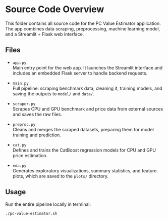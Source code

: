 # Source Code Overview

This folder contains all source code for the PC Value Estimator application. The app combines data scraping, preprocessing, machine learning model, and a Streamlit + Flask web interface.

## Files

- `app.py`  
  Main entry point for the web app. It launches the Streamlit interface and includes an embedded Flask server to handle backend requests.

- `main.py`  
  Full pipeline: scraping benchmark data, cleaning it, training models, and saving the outputs to `model/` and `data/`.

- `scraper.py`  
  Scrapes CPU and GPU benchmark and price data from external sources and saves the raw files.

- `preproc.py`  
  Cleans and merges the scraped datasets, preparing them for model training and prediction.

- `cat.py`  
  Defines and trains the CatBoost regression models for CPU and GPU price estimation.

- `eda.py`  
  Generates exploratory visualizations, summary statistics, and feature plots, which are saved to the `plots/` directory.

## Usage

Run the entire pipeline locally in terminal:
```bash
./pc-value-estimator.sh
```
